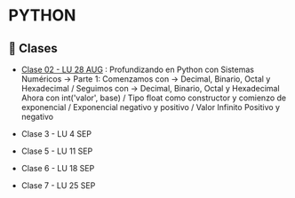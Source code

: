# PYTHON

## :book: Clases

- [Clase 02 - LU 28 AUG](https://github.com/eugenia1984/UTN-FRSR-Programacion/tree/main/2do_anio_2do_sem/laboratorio_programacion/python/clase2) : Profundizando en Python con Sistemas Numéricos -> Parte 1:  Comenzamos con -> Decimal, Binario, Octal y Hexadecimal / Seguimos con -> Decimal, Binario, Octal y Hexadecimal Ahora con int('valor', base) / Tipo float como constructor y comienzo de exponencial / Exponencial negativo y positivo / Valor Infinito Positivo y negativo

- Clase 3 - LU 4 SEP

- Clase 5 - LU 11 SEP

- Clase 6 - LU 18 SEP

- Clase 7 - LU 25 SEP
